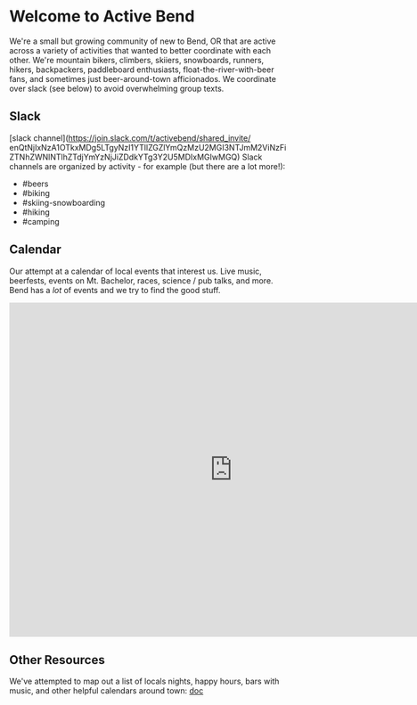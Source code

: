 # Welcome to Active Bend
We're a small but growing community of new to Bend, OR that are active across a variety of activities that wanted to better coordinate with each other. We're mountain bikers, climbers, skiiers, snowboards, runners, hikers, backpackers, paddleboard enthusiasts, float-the-river-with-beer fans, and sometimes just beer-around-town afficionados. We coordinate over slack (see below) to avoid overwhelming group texts.

## Slack
[slack channel](https://join.slack.com/t/activebend/shared_invite/ enQtNjIxNzA1OTkxMDg5LTgyNzI1YTllZGZlYmQzMzU2MGI3NTJmM2ViNzFiZTNhZWNlNTlhZTdjYmYzNjJiZDdkYTg3Y2U5MDIxMGIwMGQ)
Slack channels are organized by activity - for example (but there are a lot more!):
 * #beers
 * #biking
 * #skiing-snowboarding
 * #hiking
 * #camping

## Calendar
Our attempt at a calendar of local events that interest us. Live music, beerfests, events on Mt. Bachelor, races, science / pub talks, and more. Bend has a _lot_ of events and we try to find the good stuff.
<iframe src="https://calendar.google.com/calendar/embed?src=pqjc1ou83rg5ei4vdnjntejc2s%40group.calendar.google.com&amp;ctz=America%2FLos_Angeles" style="border: 0" width="800" height="600" frameborder="0" scrolling="no"></iframe>

## Other Resources
We've attempted to map out a list of locals nights, happy hours, bars with music, and other helpful calendars around town: [doc](https://docs.google.com/document/d/1fo3NUsGfTnWXYeQs3zu8cBRFPahuH7Uck9FJnXFALlo/edit?usp=sharing)
